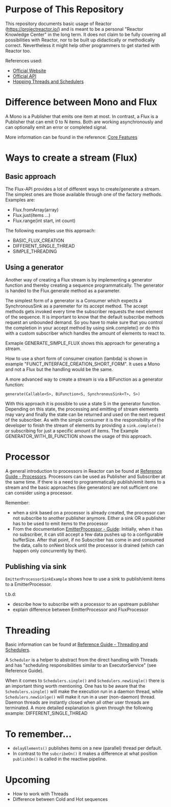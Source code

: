 # Purpose of This Repository
This repository documents basic usage of Reactor (https://projectreactor.io/) and is meant to be a personal "Reactor Knowledge Center" in the long term. It does not claim to be fully covering all possibilities with Reactor, nor to be built up didactically or methodically correct. Nevertheless it might help other programmers to get started with Reactor too. 

References used:
* [Official Website](https://projectreactor.io/)
* [Official API](https://projectreactor.io/docs/core/release/api)
* [Hopping Threads and Schedulers](https://spring.io/blog/2019/12/13/flight-of-the-flux-3-hopping-threads-and-schedulers)

# Difference between Mono and Flux

A Mono is a Publisher that emits one item at most. In contrast, a Flux is a Publisher that can emit 0 to N items. Both are working asynchronously and can optionally emit an error or completed signal.

More information can be found in the reference: 
[Core Features](https://projectreactor.io/docs/core/release/reference/#core-features)

# Ways to create a stream (Flux)

## Basic approach

The Flux-API provides a lot of different ways to create/generate a stream. The simplest ones are those available through one of the factory methods. Examples are:
* Flux.fromArray(array)
* Flux.just(items ...)
* Flux.range(int start, int count)

The following examples use this approach:
* BASIC_FLUX_CREATION
* DIFFERENT_SINGLE_THREAD
* SIMPLE_THREADING

## Using a generator

Another way of creating a Flux stream is by implementing a generator function and thereby creating a sequence programmatically. The generator is handed to the Flux.generate method as a parameter.

The simplest form of a generator is a Consumer which expects a SynchronousSink<T> as a paremeter for its accept method. The accept methods gets invoked every time the subscriber requests the next element of the sequence. It is important to know that the default subscribe methods request an unbounded demand. So you have to make sure that you control the completion in your accept method by using sink.complete() or do this with a custom subscriber which handles the amount of elements to react to.

Exmaple GENERATE_SIMPLE_FLUX shows this approach for generating a stream.

How to use a short form of consumer creation (lambda) is shown in example "FUNCT_INTERFACE_CREATION_SHORT_FORM". It uses a Mono and not a Flux but the handling would be the same.

A more advanced way to create a stream is via a BiFunction as a generator function:

`generate(Callable<S>, BiFunction<S, SynchronousSink<T>, S>) `

With this approach it is possible to use a state S in the generator function. Depending on this state, the processing and emitting of stream elements may vary and finally the state can be returned and used on the next request of the subscriber. As with the simple consumer it is the responsibility of the developer to finish the stream of elements by providing a `sink.complete()` or subscribing for just a specific amount of items.
The Example GENERATOR_WITH_BI_FUNCTION shows the usage of this approach.

# Processor
A general introduction to processors in Reactor can be found at [Reference Guide - Processors](https://projectreactor.io/docs/core/release/reference/#processors).
Processors can be used as Publisher and Subscriber at the same time. If there is a need to programmatically publish/emit items to a stream and the basic approaches (like generators) are not sufficient one can consider using a processor. 

Remember:
* when a sink based on a processor is already created, the processor can not subscribe to another publisher anymore. Either a sink OR a publisher has to be used to emit items to the processor
* From the documentation [EmitterProcessor - Guide](https://projectreactor.io/docs/core/release/reference/#_emitter_processor): Initially, when it has no subscriber, it can still accept a few data pushes up to a configurable bufferSize. After that point, if no Subscriber has come in and consumed the data, calls to onNext block until the processor is drained (which can happen only concurrently by then).

## Publishing via sink
`EmitterProcessorSinkExample` shows how to use a sink to publish/emit items to a EmitterProcessor.

t.b.d: 
* describe how to subscribe with a processor to an upstream publisher
* explain difference between EmitterProcessor and FluxProcessor

# Threading
Basic information can be found at [Reference Guide - Threading and Schedulers](https://projectreactor.io/docs/core/release/reference/#schedulers). 

A `Scheduler` is a helper to abstract from the direct handling with Threads and has "scheduling responsibilities similar to an ExecutorService" (see Reference Guide).

When it comes to `Schedulers.single()` and `Schedulers.newSingle()` there is an important thing worth mentioning. One has to be aware that the `Schedulers.single()` will make the execution run in a daemon thread, while `Schedulers.newSinlge()` will make it run in a user (non-daemon) thread. Daemon threads are instantly closed when all other user threads are terminated. A more detailed explanation is given through the following example: DIFFERENT_SINGLE_THREAD

# To remember...
* `delayElements()` publishes items on a new (parallel) thread per default. 
* In contrast to the `subcribeOn()` it makes a difference at what position `publishOn()` is called in the reactive pipeline.


# Upcoming
* How to work with Threads
* Difference between Cold and Hot sequences
